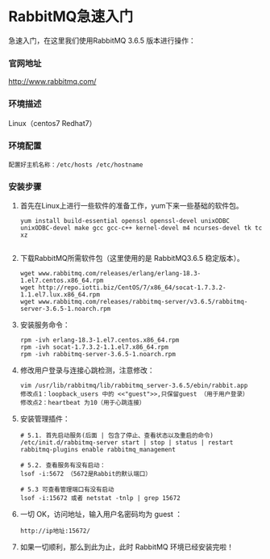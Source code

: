 # RabbitMQ急速入门

急速入门，在这里我们使用RabbitMQ 3.6.5 版本进行操作：

### 官网地址

http://www.rabbitmq.com/

### 环境描述

Linux（centos7 Redhat7）

### 环境配置

```shell
配置好主机名称：/etc/hosts /etc/hostname
```

### 安装步骤

1. 首先在Linux上进行一些软件的准备工作，yum下来一些基础的软件包。

   ```shell
   yum install build-essential openssl openssl-devel unixODBC unixODBC-devel make gcc gcc-c++ kernel-devel m4 ncurses-devel tk tc xz
   
   
   ```

2. 下载RabbitMQ所需软件包（这里使用的是 RabbitMQ3.6.5 稳定版本）。

   ```shell
   wget www.rabbitmq.com/releases/erlang/erlang-18.3-1.el7.centos.x86_64.rpm
   wget http://repo.iotti.biz/CentOS/7/x86_64/socat-1.7.3.2-1.1.el7.lux.x86_64.rpm
   wget www.rabbitmq.com/releases/rabbitmq-server/v3.6.5/rabbitmq-server-3.6.5-1.noarch.rpm
   ```

3. 安装服务命令：

   ```shell
   rpm -ivh erlang-18.3-1.el7.centos.x86_64.rpm 
   rpm -ivh socat-1.7.3.2-1.1.el7.x86_64.rpm
   rpm -ivh rabbitmq-server-3.6.5-1.noarch.rpm
   ```

4. 修改用户登录与连接心跳检测，注意修改：

   ```shell
   vim /usr/lib/rabbitmq/lib/rabbitmq_server-3.6.5/ebin/rabbit.app
   修改点1：loopback_users 中的 <<"guest">>,只保留guest （用于用户登录）
   修改点2：heartbeat 为10（用于心跳连接）
   ```

5. 安装管理插件：

   ```shell
   # 5.1. 首先启动服务(后面 | 包含了停止、查看状态以及重启的命令)
   /etc/init.d/rabbitmq-server start | stop | status | restart
   rabbitmq-plugins enable rabbitmq_management
   
   # 5.2. 查看服务有没有启动：
   lsof -i:5672 （5672是Rabbit的默认端口）
   
   # 5.3 可查看管理端口有没有启动
   lsof -i:15672 或者 netstat -tnlp | grep 15672
   ```

6. 一切 OK，访问地址，输入用户名密码均为 guest ：

   ```shell
   http://ip地址:15672/
   ```

7. 如果一切顺利，那么到此为止，此时 RabbitMQ 环境已经安装完啦！

